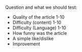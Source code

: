 Question and what we should test:
* Quality of the article 1-10
* Difficulty (content) 1-10
* Difficulty (Language) 1-10
* How funny was the article 
* A simple like/dislike
* Improvement

